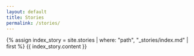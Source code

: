 ```yaml
---
layout: default
title: Stories
permalink: /stories/
---
```


{% assign index_story = site.stories | where: "path", "_stories/index.md" | first %}
{{ index_story.content }}
